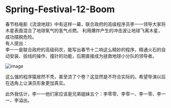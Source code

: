 # Spring-Festival-12-Boom

春节档电影《流浪地球》中有这样一幕，联合政府的高级程序员李一一领导大家将木星表面混合了地球氧气的氢气点燃。
利用爆炸产生的冲击波让地球飞离木星，成功摆脱危险。<br>
有人提出：<br>
李一一是联合政府的高级码农，能写出春节十二响这么精妙的程序，精通火石的自动安装、拔线的操作、撞针的功能，后期直接成为拯救地球小分队的领导者。
 
![image]() 
 
这么强的程序猿居然不秃，甚至烫了个卷？这显然是不符合实际的。希望导演以后在选角上让演员形象更加真实。
 
此外我估计，李一一他们家应该是兄弟姐妹五个：李零零、李零一、李一零、李一一、李溢出。

